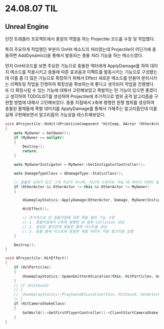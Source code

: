 # 24.08.07 TIL

## Unreal Engine

던전 트래블러 프로젝트에서 총알의 역할을 하는 Projectile 코드를 수정 및 작업했다.

특히 주요하게 작업했던 부분이 OnHit 메소드의 처리였는데 Projectile이 어딘가에 충돌하면 AddDynamic()을 통해서 발동되는 충돌 처리 기능을 하는 메소드였다.

먼저 OnHit코드를 보면 주요한 기능으로 충돌한 액터에게 ApplyDamage를 하여 데미지 메소드를 적용시키고 충돌에 따른 효과음과 이펙트를 발동시키는 기능으로 구성됐는데 이를 좀 더 많은 기능으로 확장하기 위해서 Effect 새로운 메소드를 만들어 분리시키는 리팩토링 작업을 진행하여 확장성을 확보하는게 좋다고 생각되어 작업을 진행했다. 또 더 확장시킬 수 있는 기능에 대해서 고민해보았고 폭발하는 탄 기능이 있으면 좋겠다고 생각하여 TODOLIST를 생성하여 Projectile에 추가적으로 범위 공격 알고리즘을 구현할 방법에 대해서 고민해보았다. 충돌 지점에서 z축에 평행한 원형 범위를 생성하여 충돌된 물체들에 폭발 데미지를 ApplyDamage를 통해서 가해주는 알고리즘인데 이를 실제 구현해보면서 알고리즘의 가능성을 테스트해보았다.

```C++
void AProjectile::OnHit(UPrimitiveComponent *HitComp, AActor *OtherActor, UPrimitiveComponent *OtherComp, FVector NormalImpulse, const FHitResult &Hit)
{
	auto MyOwner = GetOwner();
	if (MyOwner == nullptr)
	{
		Destroy();
		return;
	}

	auto MyOwnerInstigator = MyOwner->GetInstigatorController();

	auto DamageTypeClass = UDamageType::StaticClass();

	// 충돌한 상대가 있고 그게 자신이 아니며, 자신의 소유자도 아닐 때 데미지 이벤트 발동
	if (OtherActor && OtherActor != this && OtherActor != MyOwner)
	{

		UGameplayStatics::ApplyDamage(OtherActor, Damage, MyOwnerInstigator, this, DamageTypeClass);

		HitEffect();

        // 추가적으로 탄 충돌지점에 대한 폭발 범위 기능 구현
        // 1. 충돌지점에서 z축에 평행한 원 범위 Collision 생성
        // 2. 생성된 콜리전에 충돌한 물체 리스트들 생성
        // 3. 충돌 물체 리스트에 동일한 폭발 데미지 적용 알고리즘 실행
	}

	Destroy();
}

void AProjectile::HitEffect()
{
	if (HitParticles)
	{
		UGameplayStatics::SpawnEmitterAtLocation(this, HitParticles, GetActorLocation(), GetActorRotation());
	}
	// if (HitSound)
	// {
	// 	UGameplayStatics::PlaySoundAtLocation(this, HitSound, GetActorLocation());
	// }
	if (HitCameraShakeClass)
	{
		GetWorld()->GetFirstPlayerController()->ClientStartCameraShake(HitCameraShakeClass);
	}
}
```
